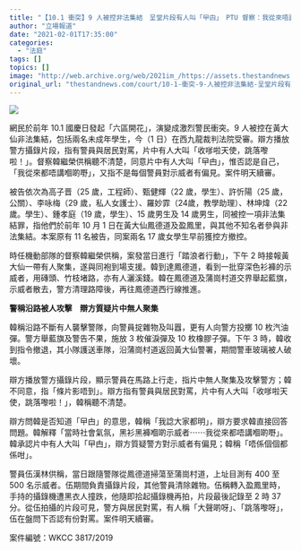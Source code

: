 ```yaml
---
title: "【10.1 衝突】9 人被控非法集結　呈堂片段有人叫「曱甴」　PTU 督察：我從來唔講依啲嘢"
author: "立場報道"
date: "2021-02-01T17:35:00"
categories:
  - "法庭"
tags: []
topics: []
image: "http://web.archive.org/web/2021im_/https://assets.thestandnews.com/media/photos/popo-13_h1DXy_mzFZviX.png"
original_url: "thestandnews.com/court/10-1-衝突-9-人被控非法集結-呈堂片段有人叫-曱甴-ptu-督察-我從來唔講依啲嘢"
---
```

![](http://web.archive.org/web/2021im_/https://assets.thestandnews.com/media/photos/popo-13_h1DXy_mzFZviX.png)

網民於前年 10.1 國慶日發起「六區開花」，演變成激烈警民衝突。9 人被控在黃大仙非法集結，包括兩名未成年學生，今（1 日）在西九龍裁判法院受審。辯方播放警方攝錄片段，指有警員與居民對罵，片中有人大叫「收嗲啦天使，跳落嚟啦！」。督察韓繼榮供稱聽不清楚，同意片中有人大叫「曱甴」，惟否認是自己，「我從來都唔講嗰啲嘢」，又指不是每個警員對示威者有偏見。案件明天續審。

被告依次為高子晋（25 歲，工程師）、甄健輝（22 歲，學生）、許忻陽（25 歲，公關）、李咏梅（29 歲，私人女護士）、羅妙霏（24歲，教學助理）、林坤煒（22 歲。學生）、鍾孝庭（19 歲，學生）、15 歲男生及 14 歲男生，同被控一項非法集結罪，指他們於前年 10 月 1 日在黃大仙鳳德道及盈鳳里，與其他不知名者參與非法集結。本案原有 11 名被告，同案兩名 17 歲女學生早前獲控方撤控。

時任機動部隊的督察韓繼榮供稱，案發當日進行「踏浪者行動」，下午 2 時接報黃大仙一帶有人聚集，遂與同袍到場支援。韓到達鳳德道，看到一批穿深色衫褲的示威者，用磚頭、竹枝堵路，亦有人灑溪錢。韓在鳳德道及蒲崗村道交界舉起藍旗，示威者散去，警方清理路障後，再往鳳德道西行線推進。

**警稱沿路被人攻擊　辯方質疑片中無人聚集**

韓稱沿路不斷有人襲擊警隊，向警員掟雜物及叫囂，更有人向警方投擲 10 枚汽油彈。警方舉藍旗及警告不果，施放 3 枚催淚彈及 10 枚橡膠子彈。下午 3 時，韓收到指令撤退，其小隊護送車隊，沿蒲崗村道返回黃大仙警署，期間警車玻璃被人破壞。

辯方播放警方攝錄片段，顯示警員在馬路上行走，指片中無人聚集及攻擊警方；韓不同意，指「條片影唔到」。辯方指有警員與居民對罵，片中有人大叫「收嗲啦天使，跳落嚟啦！」，韓稱聽不清楚。

辯方問韓是否知道「曱甴」的意思，韓稱「我諗大家都明」，辯方要求韓直接回答問題。韓解釋「當時社會氣氛，黑衫黑褲嗰啲示威者⋯⋯我從來都唔講嗰啲嘢」。韓承認片中有人大叫「曱甴」，辯方質疑警方對示威者有偏見；韓稱「唔係個個都係咁」。

警員伍漢林供稱，當日跟隨警隊從鳳德道掃蕩至蒲崗村道，上址目測有 400 至 500 名示威者。伍期間負責攝錄片段，其他警員清除雜物。伍稱轉入盈鳳里時，手持的攝錄機遭黑衣人撞跌，他隨即拾起攝錄機再拍，片段最後記錄至 2 時 37 分。從伍拍攝的片段可見，警方與居民對罵，有人稱「大聲啲呀」、「跳落嚟呀」，伍在盤問下否認有份對罵。案件明天續審。

案件編號：WKCC 3817/2019